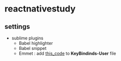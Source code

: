 # reactnativestudy

## settings
- sublime plugins 
	- Babel highlighter
	- Babel snippet
	- Emmet : add [this_code](https://gist.githubusercontent.com/adrianmcli/8fcc801cc3332aac6516db9e7088cc53/raw/a9020d468222efd5758160501735e75387ae7cde/Key%20Bindings%E2%80%8A%E2%80%94%E2%80%8AUser.json) to __KeyBindinds-User__ file

	